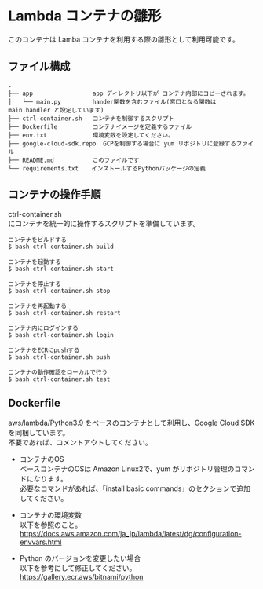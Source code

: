 # Lambda コンテナの雛形

このコンテナは Lamba コンテナを利用する際の雛形として利用可能です。

## ファイル構成

```
.
├── app                 app ディレクトリ以下が コンテナ内部にコピーされます。
│   └── main.py         hander関数を含むファイル(窓口となる関数は main.handler と設定しています)
├── ctrl-container.sh   コンテナを制御するスクリプト
├── Dockerfile          コンテナイメージを定義するファイル
├── env.txt             環境変数を設定してください。
├── google-cloud-sdk.repo  GCPを制御する場合に yum リポジトリに登録するファイル
├── README.md           このファイルです
└── requirements.txt　  インストールするPythonパッケージの定義
```

## コンテナの操作手順
ctrl-container.sh<br>
にコンテナを統一的に操作するスクリプトを準備しています。

```
コンテナをビルドする
$ bash ctrl-container.sh build

コンテナを起動する
$ bash ctrl-container.sh start

コンテナを停止する
$ bash ctrl-container.sh stop

コンテナを再起動する
$ bash ctrl-container.sh restart

コンテナ内にログインする
$ bash ctrl-container.sh login

コンテナをECRにpushする
$ bash ctrl-container.sh push

コンテナの動作確認をローカルで行う
$ bash ctrl-container.sh test

```

## Dockerfile

aws/lambda/Python3.9 をベースのコンテナとして利用し、Google Cloud SDKを同梱しています。<br>
不要であれば、コメントアウトしてください。

- コンテナのOS<br>
ベースコンテナのOSは Amazon Linux2で、yum がリポジトリ管理のコマンドになります。<br>
必要なコマンドがあれば、「install basic commands」のセクションで追加してください。

- コンテナの環境変数<br>
以下を参照のこと。<br>
https://docs.aws.amazon.com/ja_jp/lambda/latest/dg/configuration-envvars.html

- Python のバージョンを変更したい場合<br>
以下を参考にして修正してください。<br>
https://gallery.ecr.aws/bitnami/python
